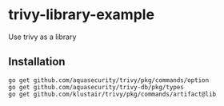 # trivy-library-example
Use trivy as a library

## Installation
```
go get github.com/aquasecurity/trivy/pkg/commands/option
go get github.com/aquasecurity/trivy-db/pkg/types
go get github.com/klustair/trivy/pkg/commands/artifact@lib

```